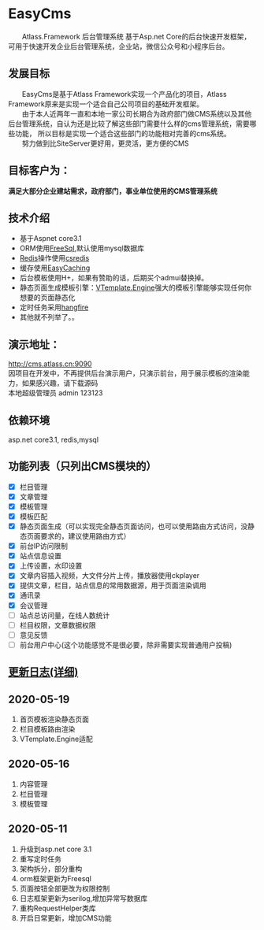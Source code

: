 # EasyCms
&emsp;&emsp;Atlass.Framework 后台管理系统 基于Asp.net Core的后台快速开发框架，可用于快速开发企业后台管理系统，企业站，微信公众号和小程序后台。
## 发展目标
&emsp;&emsp;EasyCms是基于Atlass Framework实现一个产品化的项目，Atlass Framework原来是实现一个适合自己公司项目的基础开发框架。  
 &emsp;&emsp;由于本人近两年一直和本地一家公司长期合为政府部门做CMS系统以及其他后台管理系统，自认为还是比较了解这些部门需要什么样的cms管理系统，需要哪些功能，
 所以目标是实现一个适合这些部门的功能相对完善的cms系统。  
 &emsp;&emsp;努力做到比SiteServer更好用，更灵活，更方便的CMS
 ## 目标客户为：
 **满足大部分企业建站需求，政府部门，事业单位使用的CMS管理系统**
## 技术介绍
+ 基于Aspnet core3.1  
+ ORM使用[FreeSql](https://github.com/dotnetcore/FreeSql),默认使用mysql数据库
+ [Redis](https://github.com/tporadowski/redis)操作使用[csredis](https://github.com/2881099/csredis)
+ 缓存使用[EasyCaching](https://github.com/dotnetcore/EasyCaching)
+ 后台模板使用H+，如果有赞助的话，后期买个admui替换掉。
+ 静态页面生成模板引擎：[VTemplate.Engine](https://github.com/jasonyush/VTemplate.Engine)强大的模板引擎能够实现任何你想要的页面静态化
+ 定时任务采用[hangfire](https://github.com/HangfireIO/Hangfire)
+ 其他就不列举了。。
## 演示地址：
 http://cms.atlass.cn:9090  
 因项目在开发中，不再提供后台演示用户，只演示前台，用于展示模板的渲染能力，如果感兴趣，请下载源码  
 本地超级管理员 admin 123123
## 依赖环境
asp.net core3.1, redis,mysql
## 功能列表（只列出CMS模块的）
+ [x] 栏目管理
+ [x] 文章管理
+ [x] 模板管理
+ [x] 模板匹配
+ [x] 静态页面生成（可以实现完全静态页面访问，也可以使用路由方式访问，没静态页面要求的，建议使用路由方式）
+ [X] 前台IP访问限制
+ [X] 站点信息设置
+ [X] 上传设置，水印设置
+ [X] 文章内容插入视频，大文件分片上传，播放器使用ckplayer
+ [x] 提供文章，栏目，站点信息的常用数据源，用于页面渲染调用
+ [x] 通讯录
+ [x] 会议管理
+ [ ] 站点总访问量，在线人数统计
+ [ ] 栏目权限，文章数据权限
+ [ ] 意见反馈
+ [ ] 前台用户中心(这个功能感觉不是很必要，除非需要实现普通用户投稿)
## [更新日志(详细)](Update.md) 
## 2020-05-19
1. 首页模板渲染静态页面
2. 栏目模板路由渲染
3. VTemplate.Engine适配
## 2020-05-16
1. 内容管理
2. 栏目管理
3. 模板管理
## 2020-05-11
 1. 升级到asp.net core 3.1  
 2. 重写定时任务   
 3. 架构拆分，部分重构  
 4. orm框架更新为Freesql  
 5. 页面按钮全部更改为权限控制  
 6. 日志框架更新为serilog,增加异常写数据库  
 7. 重构RequestHelper类库  
 8. 开启日常更新，增加CMS功能  